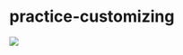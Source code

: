 # practice-customizing
<img src="https://capsule-render.vercel.app/api?type=wave&color=auto&height=300&section=header&text=capsule%20render&fontSize=90" />
